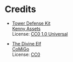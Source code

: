 # Credits

- [Tower Defense Kit](https://kenney-assets.itch.io/tower-defense-kit)  
	[Kenny Assets](https://kenney-assets.itch.io/)  
	License: [CC0 1.0 Universal](https://creativecommons.org/publicdomain/zero/1.0/)

- [The Divine Elf](https://comigo.itch.io/music-loops)  
	[CoMiGo](https://comigo.itch.io/)  
	License: [CC0](https://creativecommons.org/share-your-work/public-domain/cc0/)
